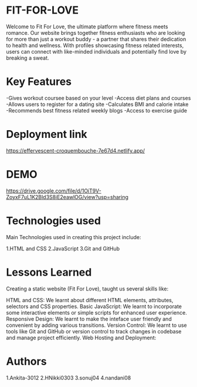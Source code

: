 # FIT-FOR-LOVE
 Welcome to Fit For Love, the ultimate platform where fitness meets romance. Our website brings together fitness enthusiasts who are looking for more than just a workout buddy - a partner that shares their dedication to health and wellness. With profiles showcasing fitness related interests, users can connect with like-minded individuals and potentially find love by breaking a sweat.
 
# Key Features
-Gives workout coursee based on your level
-Access diet plans and courses
-Allows users to register for a dating site
-Calculates BMI and calorie intake
-Recommends best fitness related weekly blogs
-Access to exercise guide

# Deployment link
https://effervescent-croquembouche-7e67d4.netlify.app/

# DEMO
https://drive.google.com/file/d/1OiT9V-ZoyxF7uL1K2Bld3S8iE2eawlOG/view?usp=sharing

# Technologies used

Main Technologies used in creating this project include:

1.HTML and CSS
2.JavaScript
3.Git and GitHub

# Lessons Learned
Creating a static website (Fit For Love), taught us several skills like:

HTML and CSS: We learnt about different HTML elements, attributes, selectors and CSS properties.
Basic JavaScript: We learnt to incorporate some interactive elements or simple scripts for enhanced user experience.
Responsive Design: We learnt to make the inteface user friendly and convenient by adding various transitions.
Version Control: We learnt to use tools like Git and GitHub or version control to track changes in codebase and manage project efficiently.
Web Hosting and Deployment:

# Authors

1.Ankita-3012
2.HNikki0303
3.sonuj04
4.nandani08
